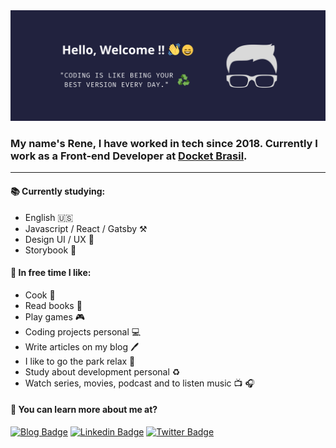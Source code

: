 <img src="background_profile.png">

### My name's Rene, I have worked in tech since 2018. Currently I work as a Front-end Developer at [Docket Brasil](https://docket.com.br).

<hr />

#### :books: Currently studying:

- English :us: 
- Javascript / React / Gatsby :hammer_and_pick:
- Design UI / UX :art:
- Storybook :book:

#### :palm_tree: In free time I like:

- Cook :bread:
- Read books :book:
- Play games :video_game:
- Coding projects personal :computer:
- Write articles on my blog :pen:
- I like to go the park relax :deciduous_tree:
- Study about development personal :recycle:
- Watch series, movies, podcast and to listen music :tv: :headphones:

#### :triangular_flag_on_post: You can learn more about me at?
[![Blog Badge](https://img.shields.io/badge/Blog-renesena.com.br-black)](https://renesena.com.br/blog)
[![Linkedin Badge](https://img.shields.io/badge/-LinkedIn-blue?style=flat-square&logo=Linkedin&logoColor=white&link=https://br.linkedin.com/in/rene-sena)](https://br.linkedin.com/in/rene-sena)
[![Twitter Badge](https://img.shields.io/badge/-Twitter-1ca0f1?style=flat-square&labelColor=1ca0f1&logo=twitter&logoColor=white&link=https://twitter.com/sleeperU_U)](https://twitter.com/sleeperU_U)


<!--
**ReneSena/ReneSena** is a ✨ _special_ ✨ repository because its `README.md` (this file) appears on your GitHub profile.

Here are some ideas to get you started:

- 🔭 I’m currently working on ...
- 🌱 I’m currently learning ...
- 👯 I’m looking to collaborate on ...
- 🤔 I’m looking for help with ...
- 💬 Ask me about ...
- 📫 How to reach me: ...
- 😄 Pronouns: ...
- ⚡ Fun fact: ...
-->
